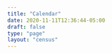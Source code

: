 ```yaml
---
title: "Calendar"
date: 2020-11-11T12:36:44-05:00
draft: false
type: "page"
layout: "census"
---
```


